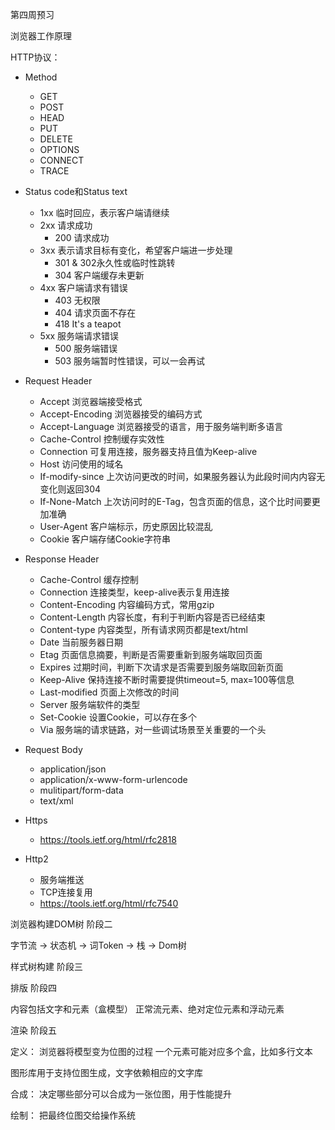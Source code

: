 第四周预习

浏览器工作原理

HTTP协议：
* Method
    * GET
    * POST
    * HEAD
    * PUT
    * DELETE
    * OPTIONS
    * CONNECT
    * TRACE

* Status code和Status text
    * 1xx 临时回应，表示客户端请继续
    * 2xx 请求成功
        * 200 请求成功
    * 3xx 表示请求目标有变化，希望客户端进一步处理
        * 301 & 302永久性或临时性跳转
        * 304 客户端缓存未更新
    * 4xx 客户端请求有错误
        * 403 无权限
        * 404 请求页面不存在
        * 418 It's a teapot
    * 5xx 服务端请求错误
        * 500 服务端错误
        * 503 服务端暂时性错误，可以一会再试

* Request Header
    * Accept 浏览器端接受格式
    * Accept-Encoding 浏览器接受的编码方式
    * Accept-Language 浏览器接受的语言，用于服务端判断多语言
    * Cache-Control 控制缓存实效性
    * Connection 可复用连接，服务器支持且值为Keep-alive
    * Host 访问使用的域名
    * If-modify-since 上次访问更改的时间，如果服务器认为此段时间内内容无变化则返回304
    * If-None-Match 上次访问时的E-Tag，包含页面的信息，这个比时间要更加准确
    * User-Agent 客户端标示，历史原因比较混乱
    * Cookie 客户端存储Cookie字符串

* Response Header
    * Cache-Control 缓存控制
    * Connection 连接类型，keep-alive表示复用连接
    * Content-Encoding 内容编码方式，常用gzip
    * Content-Length 内容长度，有利于判断内容是否已经结束
    * Content-type 内容类型，所有请求网页都是text/html
    * Date 当前服务器日期
    * Etag 页面信息摘要，判断是否需要重新到服务端取回页面
    * Expires 过期时间，判断下次请求是否需要到服务端取回新页面
    * Keep-Alive 保持连接不断时需要提供timeout=5, max=100等信息
    * Last-modified 页面上次修改的时间
    * Server 服务端软件的类型
    * Set-Cookie 设置Cookie，可以存在多个
    * Via 服务端的请求链路，对一些调试场景至关重要的一个头

* Request Body
    * application/json
    * application/x-www-form-urlencode
    * mulitipart/form-data
    * text/xml

* Https
    * https://tools.ietf.org/html/rfc2818

* Http2
    * 服务端推送
    * TCP连接复用
    * https://tools.ietf.org/html/rfc7540


浏览器构建DOM树 阶段二

字节流 -> 状态机 -> 词Token -> 栈 -> Dom树

样式树构建 阶段三

排版 阶段四

内容包括文字和元素（盒模型）
正常流元素、绝对定位元素和浮动元素


渲染 阶段五

定义：
浏览器将模型变为位图的过程
一个元素可能对应多个盒，比如多行文本

图形库用于支持位图生成，文字依赖相应的文字库

合成：
决定哪些部分可以合成为一张位图，用于性能提升

绘制：
把最终位图交给操作系统

